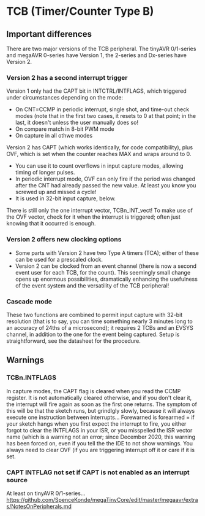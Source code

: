 # TCB (Timer/Counter Type B)

## Important differences
There are two major versions of the TCB peripheral. The tinyAVR 0/1-series and megaAVR 0-series have Version 1, the 2-series and Dx-series have Version 2. 
### Version 2 has a second interrupt trigger
Version 1 only had the CAPT bit in INTCTRL/INTFLAGS, which triggered under circumstances depending on the mode:
* On CNT=CCMP in periodic interrupt, single shot, and time-out check modes (note that in the first two cases, it resets to 0 at that point; in the last, it doesn't unless the user manually does so!
* On compare match in 8-bit PWM mode 
* On capture in all othwe modes

Version 2 has CAPT (which works identically, for code compatibility), plus OVF, which is set when the counter reaches MAX and wraps around to 0.
* You can use it to count overflows in input capture modes, allowing timing of longer pulses.
* In periodic interrupt mode, OVF can only fire if the period was changed after the CNT had already passed the new value. At least you know you screwed up and missed a cycle!
* It is used in 32-bit input capture, below.

There is still only the one interrupt vector, TCBn_INT_vect! To make use of the OVF vector, check for it when the interrupt is triggered; often just knowing that it occurred is enough. 

### Version 2 offers new clocking options
* Some parts with Version 2 have two Type A timers (TCA); either of these can be used for a prescaled clock.
* Version 2 can be clocked from an event channel (there is now a second event user for each TCB, for the count). This seemingly small change opens up enormous possibilities, dramatically enhancing the usefulness of the event system and the versatility of the TCB peripheral!

### Cascade mode
These two functions are combined to permit input capture with 32-bit resolution (that is to say, you can time something nearly 3 minutes long to an accuracy of 24ths of a microsecond); it requires 2 TCBs and an EVSYS channel, in addition to the one for the event being captured. Setup is straightforward,  see the datasheet for the procedure.

## Warnings
### TCBn.INTFLAGS
In capture modes, the CAPT flag is cleared when you read the CCMP register. It is not automatically cleared otherwise, and if you don't clear it, the interrupt will fire again as soon as the first one returns. The symptom of this will be that the sketch runs, but grindlgly slowly, because it will always execute one instruction between interrupts... Forewarned is forearmed = if your sketch hangs when you first expect the interrupt to fire, you either forgot to clear the INTFLAGS in your ISR, or you misspelled the ISR vector name (which is a warning not an error; since December 2020, this warning has been forced on, even if you tell the the IDE to not show warnings. You always need to clear OVF (if you are triggering interrupt off it or care if it is set. 
### CAPT INTFLAG not set if CAPT is not enabled as an interrupt source
At least on tinyAVR 0/1-series... https://github.com/SpenceKonde/megaTinyCore/edit/master/megaavr/extras/NotesOnPeripherals.md
